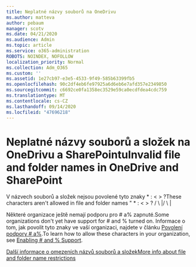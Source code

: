 ```yaml
---
title: Neplatné názvy souborů na OneDrivu
ms.author: matteva
author: pebaum
manager: scotv
ms.date: 04/21/2020
ms.audience: Admin
ms.topic: article
ms.service: o365-administration
ROBOTS: NOINDEX, NOFOLLOW
localization_priority: Normal
ms.collection: Adm_O365
ms.custom: ''
ms.assetid: 1e27cb97-e3e5-4533-9f49-585b63399fb5
ms.openlocfilehash: 90c2df4eb6fe97925a6d6eb6e7afd357e2349850
ms.sourcegitcommit: c6692ce0fa1358ec3529e59ca0ecdfdea4cdc759
ms.translationtype: MT
ms.contentlocale: cs-CZ
ms.lasthandoff: 09/14/2020
ms.locfileid: "47696218"
---
```

# <a name="invalid-file-and-folder-names-in-onedrive-and-sharepoint"></a><span data-ttu-id="e284f-102">Neplatné názvy souborů a složek na OneDrivu a SharePointu</span><span class="sxs-lookup"><span data-stu-id="e284f-102">Invalid file and folder names in OneDrive and SharePoint</span></span>

<span data-ttu-id="e284f-103">V názvech souborů a složek nejsou povolené tyto znaky \* : \< \> ?</span><span class="sxs-lookup"><span data-stu-id="e284f-103">These characters aren't allowed in file and folder names " \* : \< \> ?</span></span> <span data-ttu-id="e284f-104">/ \ |</span><span class="sxs-lookup"><span data-stu-id="e284f-104">/ \ |</span></span> 
  
<span data-ttu-id="e284f-105">Některé organizace ještě nemají podporu pro # a% zapnuté.</span><span class="sxs-lookup"><span data-stu-id="e284f-105">Some organizations don't yet have support for # and % turned on.</span></span> <span data-ttu-id="e284f-106">Informace o tom, jak povolit tyto znaky ve vaší organizaci, najdete v článku [Povolení podpory # a%](https://go.microsoft.com/fwlink/?linkid=862611).</span><span class="sxs-lookup"><span data-stu-id="e284f-106">To learn how to allow these characters in your organization, see [Enabling # and % Support](https://go.microsoft.com/fwlink/?linkid=862611).</span></span> 
  
[<span data-ttu-id="e284f-107">Další informace o omezeních názvů souborů a složek</span><span class="sxs-lookup"><span data-stu-id="e284f-107">More info about file and folder name restrictions</span></span>](https://go.microsoft.com/fwlink/?linkid=866430)
  

